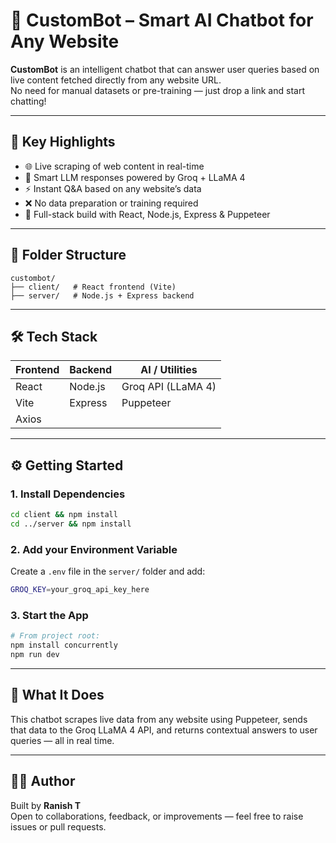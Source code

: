 
# 🤖 CustomBot – Smart AI Chatbot for Any Website

**CustomBot** is an intelligent chatbot that can answer user queries based on live content fetched directly from any website URL.  
No need for manual datasets or pre-training — just drop a link and start chatting!

---

## 🚀 Key Highlights

- 🌐 Live scraping of web content in real-time  
- 🧠 Smart LLM responses powered by Groq + LLaMA 4  
- ⚡ Instant Q&A based on any website’s data  
- ❌ No data preparation or training required  
- 🧱 Full-stack build with React, Node.js, Express & Puppeteer

---

## 📁 Folder Structure

```
custombot/
├── client/   # React frontend (Vite)
├── server/   # Node.js + Express backend
```

---

## 🛠️ Tech Stack

| Frontend  | Backend  | AI / Utilities         |
|-----------|----------|------------------------|
| React     | Node.js  | Groq API (LLaMA 4)     |
| Vite      | Express  | Puppeteer              |
| Axios     |          |                        |

---

## ⚙️ Getting Started

### 1. Install Dependencies
```bash
cd client && npm install
cd ../server && npm install
```

### 2. Add your Environment Variable
Create a `.env` file in the `server/` folder and add:
```bash
GROQ_KEY=your_groq_api_key_here
```

### 3. Start the App
```bash
# From project root:
npm install concurrently
npm run dev
```

---

## 🧠 What It Does

This chatbot scrapes live data from any website using Puppeteer, sends that data to the Groq LLaMA 4 API, and returns contextual answers to user queries — all in real time.

---

## 👨‍💻 Author

Built by **Ranish T**  
Open to collaborations, feedback, or improvements — feel free to raise issues or pull requests.
